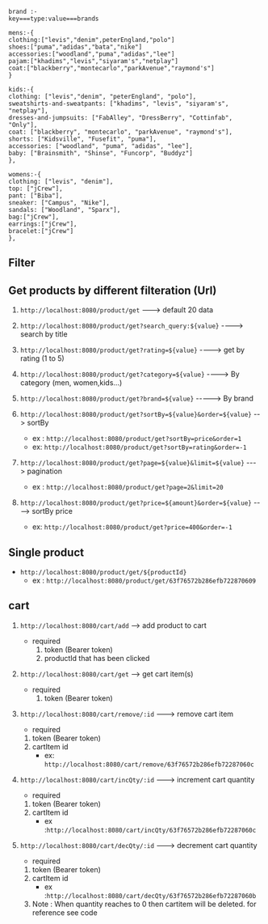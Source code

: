 ```
brand :-
key===type:value===brands

mens:-{
clothing:["levis","denim",peterEngland,"polo"]
shoes:["puma","adidas","bata","nike"]
accessories:["woodland","puma","adidas","lee"]
pajam:["khadims","levis","siyaram's","netplay"]
coat:["blackberry","montecarlo","parkAvenue","raymond's"]
}

kids:-{
clothing: ["levis","denim", "peterEngland", "polo"],
sweatshirts-and-sweatpants: ["khadims", "levis", "siyaram's", "netplay"],
dresses-and-jumpsuits: ["FabAlley", "DressBerry", "Cottinfab", "Only"],
coat: ["blackberry", "montecarlo", "parkAvenue", "raymond's"],
shorts: ["Kidsville", "Fusefit", "puma"],
accessories: ["woodland", "puma", "adidas", "lee"],
baby: ["Brainsmith", "Shinse", "Funcorp", "Buddyz"]
},

womens:-{
clothing: ["levis", "denim"],
top: ["jCrew"],
pant: ["Biba"],
sneaker: ["Campus", "Nike"],
sandals: ["Woodland", "Sparx"],
bag:["jCrew"],
earrings:["jCrew"],
bracelet:["jCrew"]
},
```


## Filter

## Get products by different filteration (Url) 

1. `http://localhost:8080/product/get` ---> default 20 data

2. `http://localhost:8080/product/get?search_query:${value}` ----> search by title

3. `http://localhost:8080/product/get?rating=${value}` ----> get by rating (1 to 5)

4. `http://localhost:8080/product/get?category=${value}` ----> By category (men, women,kids...)

5. `http://localhost:8080/product/get?brand=${value}` -----> By brand

6. `http://localhost:8080/product/get?sortBy=${value}&order=${value}` --> sortBy
   - ex : `http://localhost:8080/product/get?sortBy=price&order=1`
   - ex: `http://localhost:8080/product/get?sortBy=rating&order=-1`


7. `http://localhost:8080/product/get?page=${value}&limit=${value}` ---> pagination
   - ex : `http://localhost:8080/product/get?page=2&limit=20`   


8. `http://localhost:8080/product/get?price=${amount}&order=${value}` ----> sortBy price
   - ex: `http://localhost:8080/product/get?price=400&order=-1`
      

## Single product

- `http://localhost:8080/product/get/${productId}`
   - ex : `http://localhost:8080/product/get/63f76572b286efb722870609`


##  cart

1. `http://localhost:8080/cart/add` --> add product to cart
   - required 
     1. token (Bearer token)
     2. productId that has been clicked

2. `http://localhost:8080/cart/get`  --> get cart item(s)
   - required 
     1. token (Bearer token)

3. `http://localhost:8080/cart/remove/:id` ---> remove cart item
    - required 
     1. token (Bearer token)
     2. cartItem id
         - ex: `http://localhost:8080/cart/remove/63f76572b286efb72287060c`

4. `http://localhost:8080/cart/incQty/:id` ---> increment cart quantity
    - required 
     1. token (Bearer token)
     2. cartItem id
        - ex :`http://localhost:8080/cart/incQty/63f76572b286efb72287060c`

5. `http://localhost:8080/cart/decQty/:id` ---> decrement cart quantity
    - required 
     1. token (Bearer token)
     2. cartItem id
        - ex :`http://localhost:8080/cart/decQty/63f76572b286efb72287060b`
     3. Note : When quantity reaches to 0 then cartitem will be deleted. for reference see code   

